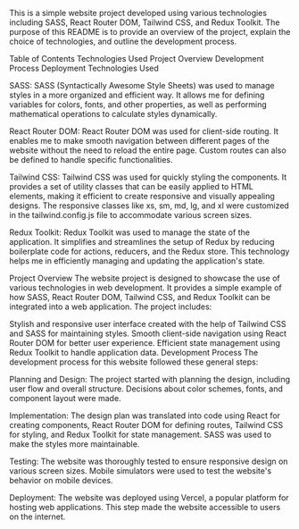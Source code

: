 This is a simple website project developed using various technologies including SASS, React Router DOM, Tailwind CSS, and Redux Toolkit. The purpose of this README is to provide an overview of the project, explain the choice of technologies, and outline the development process.

Table of Contents
Technologies Used
Project Overview
Development Process
Deployment
Technologies Used

SASS: SASS (Syntactically Awesome Style Sheets) was used to manage styles in a more organized and efficient way. It allows me for defining variables for colors, fonts, and other properties, as well as performing mathematical operations to calculate styles dynamically.

React Router DOM: React Router DOM was used for client-side routing. It enables me to make smooth navigation between different pages of the website without the need to reload the entire page. Custom routes can also be defined to handle specific functionalities.

Tailwind CSS: Tailwind CSS was used for quickly styling the components. It provides a set of utility classes that can be easily applied to HTML elements, making it efficient to create responsive and visually appealing designs. The responsive classes like xs, sm, md, lg, and xl were customized in the tailwind.config.js file to accommodate various screen sizes.

Redux Toolkit: Redux Toolkit was used to manage the state of the application. It simplifies and streamlines the setup of Redux by reducing boilerplate code for actions, reducers, and the Redux store. This technology helps me  in efficiently managing and updating the application's state.

Project Overview
The website project is designed to showcase the use of various technologies in web development. It provides a simple example of how SASS, React Router DOM, Tailwind CSS, and Redux Toolkit can be integrated into a web application. The project includes:

Stylish and responsive user interface created with the help of Tailwind CSS and SASS for maintaining styles.
Smooth client-side navigation using React Router DOM for better user experience.
Efficient state management using Redux Toolkit to handle application data.
Development Process
The development process for this website followed these general steps:

Planning and Design: The project started with planning the design, including user flow and overall structure. Decisions about color schemes, fonts, and component layout were made.

Implementation: The design plan was translated into code using React for creating components, React Router DOM for defining routes, Tailwind CSS for styling, and Redux Toolkit for state management. SASS was used to make the styles more maintainable.

Testing: The website was thoroughly tested to ensure responsive design on various screen sizes. Mobile simulators were used to test the website's behavior on mobile devices.

Deployment: The website was deployed using Vercel, a popular platform for hosting web applications. This step made the website accessible to users on the internet.



